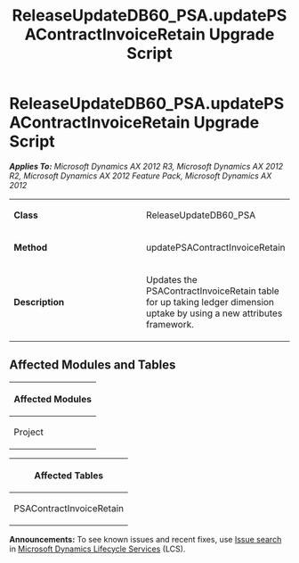 ﻿---
title: ReleaseUpdateDB60_PSA.updatePSAContractInvoiceRetain Upgrade Script
TOCTitle: ReleaseUpdateDB60_PSA.updatePSAContractInvoiceRetain Upgrade Script
ms:assetid: 6b8c7aa4-3853-7c5b-8a95-5a10d8898602
ms:mtpsurl: https://msdn.microsoft.com/en-us/library/JJ685694(v=AX.60)
ms:contentKeyID: 49708895
ms.date: 05/18/2015
mtps_version: v=AX.60
---

# ReleaseUpdateDB60\_PSA.updatePSAContractInvoiceRetain Upgrade Script 


_**Applies To:** Microsoft Dynamics AX 2012 R3, Microsoft Dynamics AX 2012 R2, Microsoft Dynamics AX 2012 Feature Pack, Microsoft Dynamics AX 2012_

<table>
<colgroup>
<col style="width: 50%" />
<col style="width: 50%" />
</colgroup>
<tbody>
<tr class="odd">
<td><p><strong>Class</strong></p></td>
<td><p>ReleaseUpdateDB60_PSA</p></td>
</tr>
<tr class="even">
<td><p><strong>Method</strong></p></td>
<td><p>updatePSAContractInvoiceRetain</p></td>
</tr>
<tr class="odd">
<td><p><strong>Description</strong></p></td>
<td><p>Updates the PSAContractInvoiceRetain table for up taking ledger dimension uptake by using a new attributes framework.</p></td>
</tr>
</tbody>
</table>


## Affected Modules and Tables

<table>
<colgroup>
<col style="width: 100%" />
</colgroup>
<thead>
<tr class="header">
<th><p>Affected Modules</p></th>
</tr>
</thead>
<tbody>
<tr class="odd">
<td><p>Project</p></td>
</tr>
</tbody>
</table>


<table>
<colgroup>
<col style="width: 100%" />
</colgroup>
<thead>
<tr class="header">
<th><p>Affected Tables</p></th>
</tr>
</thead>
<tbody>
<tr class="odd">
<td><p>PSAContractInvoiceRetain</p></td>
</tr>
</tbody>
</table>

  
**Announcements:** To see known issues and recent fixes, use [Issue search](http://go.microsoft.com/fwlink/?linkid=389258) in [Microsoft Dynamics Lifecycle Services](http://go.microsoft.com/fwlink/?linkid=306505) (LCS).

